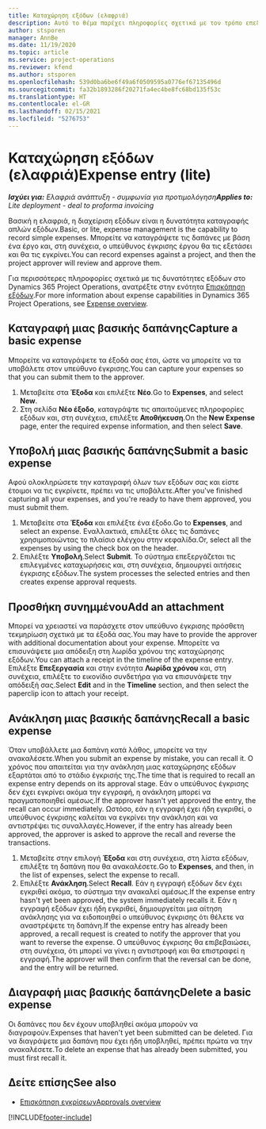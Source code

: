 ```yaml
---
title: Καταχώρηση εξόδων (ελαφριά)
description: Αυτό το θέμα παρέχει πληροφορίες σχετικά με τον τρόπο επεξεργασίας καταχώρισης εξόδων σε μια ελαφριά ανάπτυξη.
author: stsporen
manager: AnnBe
ms.date: 11/19/2020
ms.topic: article
ms.service: project-operations
ms.reviewer: kfend
ms.author: stsporen
ms.openlocfilehash: 539d0ba6be6f49a6f0509595a0776ef67135496d
ms.sourcegitcommit: fa32b1893286f20271fa4ec4be8fc68bd135f53c
ms.translationtype: HT
ms.contentlocale: el-GR
ms.lasthandoff: 02/15/2021
ms.locfileid: "5276753"
---
```

# <a name="expense-entry-lite"></a><span data-ttu-id="36ea8-103">Καταχώρηση εξόδων (ελαφριά)</span><span class="sxs-lookup"><span data-stu-id="36ea8-103">Expense entry (lite)</span></span>

<span data-ttu-id="36ea8-104">_**Ισχύει για:** Ελαφριά ανάπτυξη - συμφωνία για προτιμολόγηση_</span><span class="sxs-lookup"><span data-stu-id="36ea8-104">_**Applies to:** Lite deployment - deal to proforma invoicing_</span></span>

<span data-ttu-id="36ea8-105">Βασική η ελαφριά, η διαχείριση εξόδων είναι η δυνατότητα καταγραφής απλών εξόδων.</span><span class="sxs-lookup"><span data-stu-id="36ea8-105">Basic, or lite, expense management is the capability to record simple expenses.</span></span> <span data-ttu-id="36ea8-106">Μπορείτε να καταγράψετε τις δαπάνες με βάση ένα έργο και, στη συνέχεια, ο υπεύθυνος έγκρισης έργου θα τις εξετάσει και θα τις εγκρίνει.</span><span class="sxs-lookup"><span data-stu-id="36ea8-106">You can record expenses against a project, and then the project approver will review and approve them.</span></span>

<span data-ttu-id="36ea8-107">Για περισσότερες πληροφορίες σχετικά με τις δυνατότητες εξόδων στο Dynamics 365 Project Operations, ανατρέξτε στην ενότητα [Επισκόπηση εξόδων](expense-overview.md).</span><span class="sxs-lookup"><span data-stu-id="36ea8-107">For more information about expense capabilities in Dynamics 365 Project Operations, see [Expense overview](expense-overview.md).</span></span>

## <a name="capture-a-basic-expense"></a><span data-ttu-id="36ea8-108">Καταγραφή μιας βασικής δαπάνης</span><span class="sxs-lookup"><span data-stu-id="36ea8-108">Capture a basic expense</span></span>

<span data-ttu-id="36ea8-109">Μπορείτε να καταγράψετε τα έξοδά σας έτσι, ώστε να μπορείτε να τα υποβάλετε στον υπεύθυνο έγκρισης.</span><span class="sxs-lookup"><span data-stu-id="36ea8-109">You can capture your expenses so that you can submit them to the approver.</span></span>

1. <span data-ttu-id="36ea8-110">Μεταβείτε στα **Έξοδα** και επιλέξτε **Νέο**.</span><span class="sxs-lookup"><span data-stu-id="36ea8-110">Go to **Expenses**, and select **New**.</span></span>
2. <span data-ttu-id="36ea8-111">Στη σελίδα **Νέο έξοδο**, καταγράψτε τις απαιτούμενες πληροφορίες εξόδων και, στη συνέχεια, επιλέξτε **Αποθήκευση**.</span><span class="sxs-lookup"><span data-stu-id="36ea8-111">On the **New Expense** page, enter the required expense information, and then select **Save**.</span></span>

## <a name="submit-a-basic-expense"></a><span data-ttu-id="36ea8-112">Υποβολή μιας βασικής δαπάνης</span><span class="sxs-lookup"><span data-stu-id="36ea8-112">Submit a basic expense</span></span>

<span data-ttu-id="36ea8-113">Αφού ολοκληρώσετε την καταγραφή όλων των εξόδων σας και είστε έτοιμοι να τις εγκρίνετε, πρέπει να τις υποβάλετε.</span><span class="sxs-lookup"><span data-stu-id="36ea8-113">After you've finished capturing all your expenses, and you're ready to have them approved, you must submit them.</span></span>

1. <span data-ttu-id="36ea8-114">Μεταβείτε στα **Έξοδα** και επιλέξτε ένα έξοδο.</span><span class="sxs-lookup"><span data-stu-id="36ea8-114">Go to **Expenses**, and select an expense.</span></span> <span data-ttu-id="36ea8-115">Εναλλακτικά, επιλέξτε όλες τις δαπάνες χρησιμοποιώντας το πλαίσιο ελέγχου στην κεφαλίδα.</span><span class="sxs-lookup"><span data-stu-id="36ea8-115">Or, select all the expenses by using the check box on the header.</span></span>
2. <span data-ttu-id="36ea8-116">Επιλέξτε **Υποβολή**.</span><span class="sxs-lookup"><span data-stu-id="36ea8-116">Select **Submit**.</span></span> <span data-ttu-id="36ea8-117">Το σύστημα επεξεργάζεται τις επιλεγμένες καταχωρήσεις και, στη συνέχεια, δημιουργεί αιτήσεις έγκρισης εξόδων.</span><span class="sxs-lookup"><span data-stu-id="36ea8-117">The system processes the selected entries and then creates expense approval requests.</span></span>

## <a name="add-an-attachment"></a><span data-ttu-id="36ea8-118">Προσθήκη συνημμένου</span><span class="sxs-lookup"><span data-stu-id="36ea8-118">Add an attachment</span></span>

<span data-ttu-id="36ea8-119">Μπορεί να χρειαστεί να παράσχετε στον υπεύθυνο έγκρισης πρόσθετη τεκμηρίωση σχετικά με τα έξοδά σας.</span><span class="sxs-lookup"><span data-stu-id="36ea8-119">You may have to provide the approver with additional documentation about your expense.</span></span> <span data-ttu-id="36ea8-120">Μπορείτε να επισυνάψετε μια απόδειξη στη λωρίδα χρόνου της καταχώρησης εξόδων.</span><span class="sxs-lookup"><span data-stu-id="36ea8-120">You can attach a receipt in the timeline of the expense entry.</span></span> <span data-ttu-id="36ea8-121">Επιλέξτε **Επεξεργασία** και στην ενότητα **Λωρίδα χρόνου** και, στη συνέχεια, επιλέξτε το εικονίδιο συνδετήρα για να επισυνάψετε την απόδειξή σας.</span><span class="sxs-lookup"><span data-stu-id="36ea8-121">Select **Edit** and in the **Timeline** section, and then select the paperclip icon to attach your receipt.</span></span>

## <a name="recall-a-basic-expense"></a><span data-ttu-id="36ea8-122">Ανάκληση μιας βασικής δαπάνης</span><span class="sxs-lookup"><span data-stu-id="36ea8-122">Recall a basic expense</span></span>

<span data-ttu-id="36ea8-123">Όταν υποβάλλετε μια δαπάνη κατά λάθος, μπορείτε να την ανακαλέσετε.</span><span class="sxs-lookup"><span data-stu-id="36ea8-123">When you submit an expense by mistake, you can recall it.</span></span> <span data-ttu-id="36ea8-124">Ο χρόνος που απαιτείται για την ανάκληση μιας καταχώρησης εξόδων εξαρτάται από το στάδιο έγκρισής της.</span><span class="sxs-lookup"><span data-stu-id="36ea8-124">The time that is required to recall an expense entry depends on its approval stage.</span></span>  <span data-ttu-id="36ea8-125">Εάν ο υπεύθυνος έγκρισης δεν έχει εγκρίνει ακόμα την εγγραφή, η ανάκληση μπορεί να πραγματοποιηθεί αμέσως.</span><span class="sxs-lookup"><span data-stu-id="36ea8-125">If the approver hasn't yet approved the entry, the recall can occur immediately.</span></span> <span data-ttu-id="36ea8-126">Ωστόσο, εάν η εγγραφή έχει ήδη εγκριθεί, ο υπεύθυνος έγκρισης καλείται να εγκρίνει την ανάκληση και να αντιστρέψει τις συναλλαγές.</span><span class="sxs-lookup"><span data-stu-id="36ea8-126">However, if the entry has already been approved, the approver is asked to approve the recall and reverse the transactions.</span></span>

1. <span data-ttu-id="36ea8-127">Μεταβείτε στην επιλογή **Έξοδα** και στη συνέχεια, στη λίστα εξόδων, επιλέξτε τη δαπάνη που θα ανακαλέσετε.</span><span class="sxs-lookup"><span data-stu-id="36ea8-127">Go to **Expenses**, and then, in the list of expenses, select the expense to recall.</span></span>
2. <span data-ttu-id="36ea8-128">Επιλέξτε **Ανάκληση**.</span><span class="sxs-lookup"><span data-stu-id="36ea8-128">Select **Recall**.</span></span> <span data-ttu-id="36ea8-129">Εάν η εγγραφή εξόδων δεν έχει εγκριθεί ακόμα, το σύστημα την ανακαλεί αμέσως.</span><span class="sxs-lookup"><span data-stu-id="36ea8-129">If the expense entry hasn't yet been approved, the system immediately recalls it.</span></span> <span data-ttu-id="36ea8-130">Εάν η εγγραφή εξόδων έχει ήδη εγκριθεί, δημιουργείται μια αίτηση ανάκλησης για να ειδοποιηθεί ο υπεύθυνος έγκρισης ότι θέλετε να αναστρέψετε τη δαπάνη.</span><span class="sxs-lookup"><span data-stu-id="36ea8-130">If the expense entry has already been approved, a recall request is created to notify the approver that you want to reverse the expense.</span></span> <span data-ttu-id="36ea8-131">Ο υπεύθυνος έγκρισης θα επιβεβαιώσει, στη συνέχεια, ότι μπορεί να γίνει η αντιστροφή και θα επιστραφεί η εγγραφή.</span><span class="sxs-lookup"><span data-stu-id="36ea8-131">The approver will then confirm that the reversal can be done, and the entry will be returned.</span></span>

## <a name="delete-a-basic-expense"></a><span data-ttu-id="36ea8-132">Διαγραφή μιας βασικής δαπάνης</span><span class="sxs-lookup"><span data-stu-id="36ea8-132">Delete a basic expense</span></span>

<span data-ttu-id="36ea8-133">Οι δαπάνες που δεν έχουν υποβληθεί ακόμα μπορούν να διαγραφούν.</span><span class="sxs-lookup"><span data-stu-id="36ea8-133">Expenses that haven't yet been submitted can be deleted.</span></span> <span data-ttu-id="36ea8-134">Για να διαγράψετε μια δαπάνη που έχει ήδη υποβληθεί, πρέπει πρώτα να την ανακαλέσετε.</span><span class="sxs-lookup"><span data-stu-id="36ea8-134">To delete an expense that has already been submitted, you must first recall it.</span></span>

## <a name="see-also"></a><span data-ttu-id="36ea8-135">Δείτε επίσης</span><span class="sxs-lookup"><span data-stu-id="36ea8-135">See also</span></span>

- [<span data-ttu-id="36ea8-136">Επισκόπηση εγκρίσεων</span><span class="sxs-lookup"><span data-stu-id="36ea8-136">Approvals overview</span></span>](../approvals/approvals-overview.md)


[!INCLUDE[footer-include](../includes/footer-banner.md)]